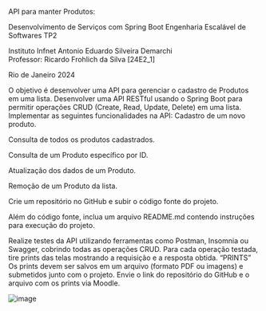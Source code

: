 API para manter Produtos:

Desenvolvimento de Serviços com Spring Boot
Engenharia Escalável de Softwares 
TP2

 Instituto Infnet
    Antonio Eduardo Silveira Demarchi	
Professor: Ricardo Frohlich da Silva
 [24E2_1]


Rio de Janeiro
2024


O objetivo é desenvolver uma API para gerenciar o cadastro de Produtos em uma lista.
Desenvolver uma API RESTful usando o Spring Boot para permitir operações CRUD (Create, Read, Update, Delete) em uma lista.
Implementar as seguintes funcionalidades na API:
Cadastro de um novo produto.

Consulta de todos os produtos cadastrados.

Consulta de um Produto específico por ID.

Atualização dos dados de um Produto.

Remoção de um Produto da lista.

Crie um repositório no GitHub e subir o código fonte do projeto.


Além do código fonte, inclua um arquivo README.md contendo instruções para execução do projeto.


Realize testes da API utilizando ferramentas como Postman, Insomnia ou Swagger, cobrindo todas as operações CRUD.
Para cada operação testada, tire prints das telas mostrando a requisição e a resposta obtida. “PRINTS”
Os prints devem ser salvos em um arquivo (formato PDF ou imagens) e submetidos junto com o projeto.
Envie o link do repositório do GitHub e o arquivo com os prints via Moodle.


![image](https://github.com/DemarchiWorking/Loja-Produtos-Java/assets/56514877/48b4b90e-66e4-4327-b3b2-b178ee0eb1fc)


